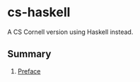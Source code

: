 # cs-haskell
A CS Cornell version using Haskell instead.

## Summary
1. [Preface](./01_preface/README.md)
